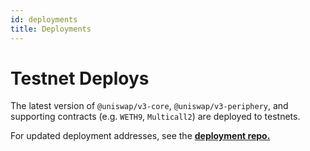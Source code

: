 ```yaml
---
id: deployments
title: Deployments
---
```


# Testnet Deploys

The latest version of `@uniswap/v3-core`, `@uniswap/v3-periphery`,
and supporting contracts (e.g. `WETH9`, `Multicall2`) are
deployed to testnets.

For updated deployment addresses, see the [**deployment repo.**](https://github.com/Uniswap/uniswap-v3-periphery/blob/main/deploys.md)
